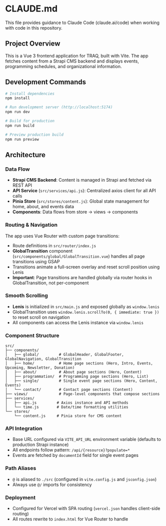 # CLAUDE.md

This file provides guidance to Claude Code (claude.ai/code) when working with code in this repository.

## Project Overview

This is a Vue 3 frontend application for TRAQ, built with Vite. The app fetches content from a Strapi CMS backend and displays events, programming schedules, and organizational information.

## Development Commands

```bash
# Install dependencies
npm install

# Run development server (http://localhost:5174)
npm run dev

# Build for production
npm run build

# Preview production build
npm run preview
```

## Architecture

### Data Flow
- **Strapi CMS Backend**: Content is managed in Strapi and fetched via REST API
- **API Service** (`src/services/api.js`): Centralized axios client for all API calls
- **Pinia Store** (`src/stores/content.js`): Global state management for home, about, and events data
- **Components**: Data flows from store → views → components

### Routing & Navigation
The app uses Vue Router with custom page transitions:
- Route definitions in `src/router/index.js`
- **GlobalTransition** component (`src/components/global/GlobalTransition.vue`) handles all page transitions using GSAP
- Transitions animate a full-screen overlay and reset scroll position using Lenis
- **Important**: Page transitions are handled globally via router hooks in GlobalTransition, not per-component

### Smooth Scrolling
- **Lenis** is initialized in `src/main.js` and exposed globally as `window.lenis`
- GlobalTransition uses `window.lenis.scrollTo(0, { immediate: true })` to reset scroll on navigation
- All components can access the Lenis instance via `window.lenis`

### Component Structure
```
src/
├── components/
│   ├── global/         # GlobalHeader, GlobalFooter, GlobalNavigation, GlobalTransition
│   ├── home/           # Home page sections (Hero, Intro, Events, Upcoming, Newsletter, Donation)
│   ├── about/          # About page sections (Hero, Content)
│   ├── programmation/  # Programming page sections (Hero, List)
│   ├── single/         # Single event page sections (Hero, Content, Events)
│   └── contact/        # Contact page sections (Content)
├── views/              # Page-level components that compose sections
├── services/
│   ├── api.js         # Axios instance and API methods
│   └── time.js        # Date/time formatting utilities
└── stores/
    └── content.js     # Pinia store for CMS content
```

### API Integration
- Base URL configured via `VITE_API_URL` environment variable (defaults to production Strapi instance)
- All endpoints follow pattern: `/api/{resource}?populate=*`
- Events are fetched by `documentId` field for single event pages

### Path Aliases
- `@` is aliased to `./src` (configured in `vite.config.js` and `jsconfig.json`)
- Always use `@/` imports for consistency

### Deployment
- Configured for Vercel with SPA routing (`vercel.json` handles client-side routing)
- All routes rewrite to `index.html` for Vue Router to handle
